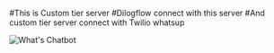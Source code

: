 #This is Custom tier server 
#Dilogflow connect with this server 
#And custom tier server connect with Twilio whatsup

![What's Chatbot]("./../img/whats%20up%20twilio.jpg")